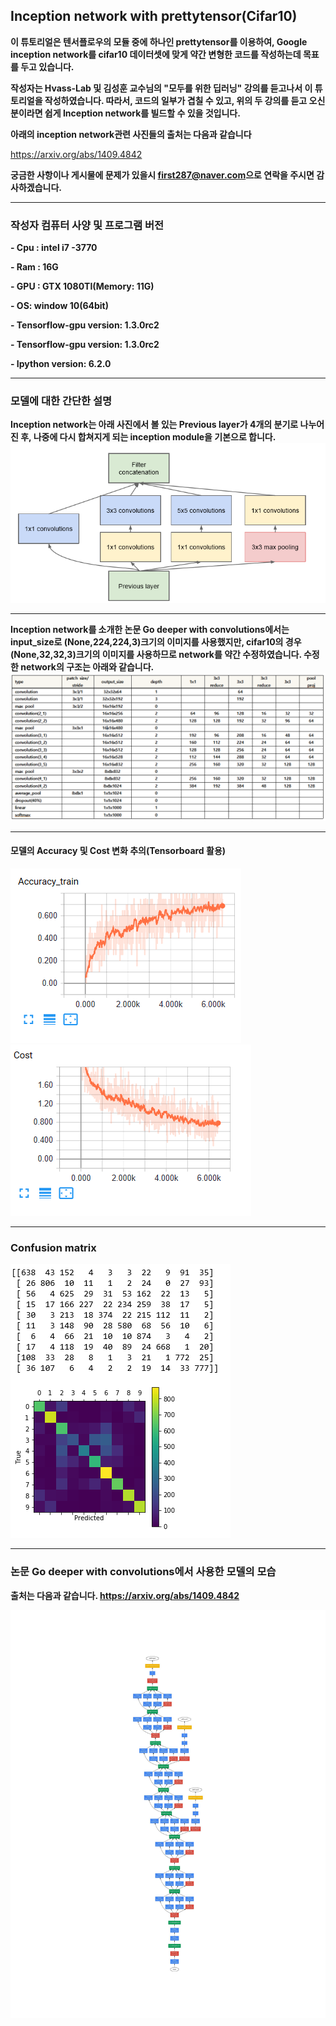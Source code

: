 ## Inception network with prettytensor(Cifar10)
**이 튜토리얼은 텐서플로우의 모듈 중에 하나인 prettytensor를 이용하여, Google inception network를 cifar10 데이터셋에 맞게 약간 변형한 코드를 
작성하는데 목표를 두고 있습니다.**

**작성자는 Hvass-Lab 및 김성훈 교수님의 "모두를 위한 딥러닝" 강의를 듣고나서 이 튜토리얼을 작성하였습니다. 따라서, 코드의 일부가 겹칠 수 있고, 
위의 두 강의를 듣고 오신 분이라면 쉽게 Inception network를 빌드할 수 있을 것입니다.**

**아래의 inception network관련 사진들의 출처는 다음과 같습니다**

<https://arxiv.org/abs/1409.4842>

**궁금한 사항이나 게시물에 문제가 있을시 <first287@naver.com>으로 연락을 주시면 감사하겠습니다.**

_ _ _
### 작성자 컴퓨터 사양 및 프로그램 버전
**- Cpu : intel i7 -3770**

**- Ram : 16G**

**- GPU : GTX 1080TI(Memory: 11G)**

**- OS: window 10(64bit)**

**- Tensorflow-gpu version:  1.3.0rc2**

**- Tensorflow-gpu version:  1.3.0rc2**

**- Ipython version: 6.2.0**

_ _ _
### 모델에 대한 간단한 설명
**Inception network는 아래 사진에서 볼 있는 Previous layer가 4개의 분기로 나누어진 후, 나중에 다시 합쳐지게 되는 inception module을 기본으로 합니다.**
![모듈](https://github.com/MINGUKKANG/Inception_net_prettytensor/blob/master/images/inception_module.PNG)

_ _ _
**Inception network를 소개한 논문 Go deeper with convolutions에서는 input_size로 (None,224,224,3)크기의 이미지를 사용했지만, cifar10의 경우 (None,32,32,3)크기의 이미지를 사용하므로 network를 약간 수정하였습니다. 수정한 network의 구조는 아래와 같습니다.**
![테이블](https://github.com/MINGUKKANG/Inception_net_prettytensor/blob/master/images/model_table.PNG)

_ _ _
#### 모델의 Accuracy 및 Cost 변화 추의(Tensorboard 활용)
![이미지1](https://github.com/MINGUKKANG/Inception_net_prettytensor/blob/master/images/Accuracy_train.PNG)
![이미지2](https://github.com/MINGUKKANG/Inception_net_prettytensor/blob/master/images/cost.PNG)

_ _ _
### Confusion matrix
![Confusion](https://github.com/MINGUKKANG/Inception_net_prettytensor/blob/master/images/confusion%20matrix.PNG)
_ _ _
### 논문 Go deeper with convolutions에서 사용한 모델의 모습
**출처는 다음과 같습니다.  <https://arxiv.org/abs/1409.4842>**

![모델](https://github.com/MINGUKKANG/Inception_net_prettytensor/blob/master/images/inception_network.jpg)
